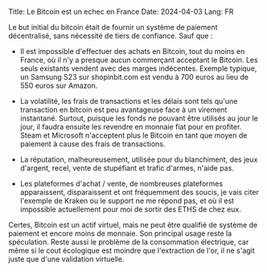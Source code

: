 Title: Le Bitcoin est un echec en France
Date: 2024-04-03
Lang: FR

Le but initial du bitcoin était de fournir un système de paiement décentralisé, sans nécessité de tiers de confiance. Sauf que :

- Il est impossible d'effectuer des achats en Bitcoin, tout du moins en France, où il n'y a presque aucun commerçant acceptant le Bitcoin. Les seuls existants vendent avec des marges indécentes. Exemple typique, un Samsung S23 sur shopinbit.com est vendu à 700 euros au lieu de 550 euros sur Amazon.

- La volatilité, les frais de transactions et les délais sont tels qu'une transaction en bitcoin est peu avantageuse face à un virement instantané.
Surtout, puisque les fonds ne pouvant être utilisés au jour le jour, il faudra ensuite les revendre en monnaie fiat pour en profiter.
Steam et Microsoft n'acceptent plus le Bitcoin en tant que moyen de paiement à cause des frais de transactions.

- La réputation, malheureusement, utilisée pour du blanchiment, des jeux d'argent, recel, vente de stupéfiant et trafic d'armes, n'aide pas.

- Les plateformes d'achat / vente, de nombreuses plateformes apparaissent, disparaissent et ont fréquemment des soucis, je vais citer l'exemple de Kraken ou le support ne me répond pas, et où il est impossible actuellement pour moi de sortir des ETHS de chez eux.

Certes, Bitcoin est un actif virtuel, mais ne peut être qualifié de système de paiement et encore moins de monnaie. Son principal usage reste la spéculation. Reste aussi le problème de la consommation électrique, car même si le cout écologique est moindre que l'extraction de l'or, il ne s'agit juste que d'une validation virtuelle.
